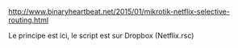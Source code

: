 <http://www.binaryheartbeat.net/2015/01/mikrotik-netflix-selective-routing.html> 
 
Le principe est ici, le script est sur Dropbox (Netflix.rsc) 
